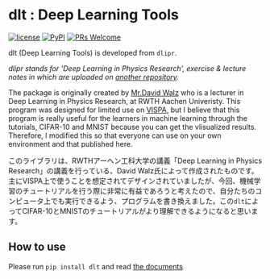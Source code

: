 # dlt : Deep Learning Tools

[![license](https://img.shields.io/github/license/mashape/apistatus.svg)](https://github.com/hiroyuki827/deep_learning_tools/blob/master/LICENSE.md)
[![PyPI](https://img.shields.io/pypi/v/dlt.svg)](http://pypi.python.org/pypi/dlt/0.2)
[![PRs Welcome](https://img.shields.io/badge/PRs-welcome-brightgreen.svg?style=flat_plastic)](http://makeapullrequest.com)

dlt (Deep Learning Tools) is developed from `dlipr`.

*dlipr stands for 'Deep Learning in Physics Research', exercise & lecture notes in which are uploaded on [another repository](https://github.com/hiroyuki827/deep_learning_in_physics_research_SS17).*

The package is originally created by [Mr.David Walz](https://github.com/DavidWalz/dlipr) who is a lecturer in Deep Learning in Physics Research, at RWTH Aachen Univeristy. This program was designed for limited use on [VISPA](https://vispa.physik.rwth-aachen.de/), but I believe that this program is really useful for the learners in machine learning through the tutorials, CIFAR-10 and MNIST because you can get the vlisualized results. Therefore, I modified this so that everyone can use on your own environment and that published here.

このライブラリは、RWTHアーヘン工科大学の講義「Deep Learning in Physics Research」の講義を行っている、David Walz氏によって作成されたものです。主にVISPA上で使うことを想定されてデザインされていましたが、今回、機械学習のチュートリアルを行う際に非常に有益であろうと考えたので、自分たちのコンピュータ上でも実行できるよう、プログラムを書き換えました。この`dlt`によってCIFAR-10とMNISTのチュートリアルがより理解できるようになると思います。

## How to use
Please run `pip install dlt` and read [the documents](https://hiroyuki827.github.io/deep_learning_tools/index.html)
